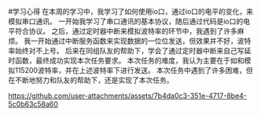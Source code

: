 #学习心得
在本周的学习中，我学习了如何使用io口，通过io口的电平的变化，来模拟串口通讯。
一开始我学习了串口通讯的基本协议，随后通过代码是io口的电平符合协议。
之后，通过定时器中断来模拟波特率的环节中，我遇到了许多麻烦。
我一开始通过中断服务函数来实现数据的一位位发送，但效果并不好，波特率始终对不上号。
后来在同组队友的帮助下，学会了通过定时器中断来自己写延时函数，最终成功实现本次任务要求。
本次任务的难度，我认为主要在于如和模拟115200波特率，并在上述波特率下进行发送。
本次任务中遇到了许多困难，但在不断地努力和队友的帮助下，还是实现了本次任务。

https://github.com/user-attachments/assets/7b4da0c3-351e-4717-8be4-5c0b63c58a60

